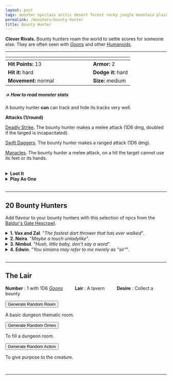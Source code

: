 ```yaml
---
layout: post
tags: monster npcclass arctic desert forest rocky jungle mountain plains swamp city sea astral
permalink: /monsters/bounty-hunter
title: Bounty Hunter
---
```


**Clever Rivals.** Bounty hunters roam the world to settle scores for someone else. They are often seen with _[Goons](/monsters/bandits)_ and other [Humanoids](/list/monsters-humanoid).

---

|  <span style="display: inline-block; width:250px"></span>  |  |
| -------- | --------|
| **Hit Points:** 13 | **Armor:** 2  |
| **Hit it:** hard | **Dodge it:** hard |
| **Movement:** normal      | **Size:** medium

##### <span class="tooltip" data-tooltip="Armor = damage reduction · · · Easy/Normal/Hard = roll above 10/15/20 to beat">→ How to read monster stats</span>

A bounty hunter **can** can track and hide its tracks very well.

**Attacks (1/round)**

<ins>Deadly Strike</ins>. The bounty hunter makes a melee attack (1D6 dmg, doubled if the targed is incapacitated).

<ins>Swift Daggers</ins>. The bounty hunter makes a ranged attack (1D6 dmg).

<ins>Manacles</ins>. The bounty hunter a melee attack, on a hit the target cannot use its feet or its hands.

<br>
<details markdown="1">
<summary style="font-weight: bold;">Loot It</summary>
Each bounty hunter carries two manacles, its armor and weapons, and ... (roll 3 times)
 
1. Nothing
2. Nothing
3. A bounty notice.
4. A flask of strong alcohol.
5. A rope.
6. A purse full of silver coins.
   
</details>
<details markdown="1">
<summary style="font-weight: bold;">Play As One</summary>
The [Fighter](/class/fighter) character class might interest you.
</details>

<br>

---

## **20 Bounty Hunters**

Add flavour to your bounty hunters with this selection of npcs from the [Baldur's Gate Hexcrawl](/2024/12/31/BGHex/).

<details markdown="1">
<summary><b>1. Vax and Zal</b>. "<i>The fastest dart thrower that has ever walked</i>".</summary>
Two cocky rugged men in dirty chain mails and leather caps. Some missing teeth.

**Vax:**

<ins>Halberd Herding.</ins> Vax makes a melee attack with reach (1D8 damage). Hit or not, the target cannot move past him for a turn.

<ins>Potion of Healing (x2).</ins> Vax drinks a potion and heals 1D8 HP.

**Zal:**

<ins>Flurry of Darts.</ins> Zal makes three ranged attacks (1D4) with darts, which is made possible because of his magical bracers.
</details>

<details markdown="1">
<summary><b>2. Neira</b>. "<i>Maybe a touch unladylike</i>".</summary>
A priestress of the hunt. She bears metal claws and a white scarf on her eyes. She **can** see in the dark because of it, but it needs to consume one soul per day.
 
<ins>Spellcasting.</ins> Summon Hounds, Longstrider, Pass Without Trace, Illusory Terrain.

</details>

<details markdown="1">
<summary><b>3. Nimbul</b>. "<i>Hush, little baby, don't say a word</i>".</summary>
Hooded and in studded leather dyed dark green. Camp like an anime villain. His version of mirror mage, which he casts before a fight, creates 3 illusions that can move independently. He wears the Boots of Avoidance, which gives disadvantage on ranged attacks against him.

<ins>Spellcasting.</ins> Sleep, Mirror Image, Misty Step.

</details>

<details markdown="1">
<summary><b>4. Edwin</b>. "<i>You simians may refer to me merely as "sir"</i>".</summary>
An arrogant and very intelligent red wizard. Out of combat, Edwin can summon imps and teleport.
 
Use the [Wizard](/monsters/wizard) stats with the added spell <i>Cloudkill</i>.

</details>

<br>

---

## The Lair

**Number** : 1 with 1D6 _[Goons](/monsters/bandits)_ <span style="display: inline-block; width:30px"></span>
**Lair** : A tavern <span style="display: inline-block; width:30px"></span>
**Desire** : Collect a bounty

<button id="room-btn">Generate Random Room</button>
<p id="RoomResult">A basic dungeon thematic room.</p>

<button id="generate-btn">Generate Random Omen</button>
<p id="RoamResult">To fill a dungeon room.</p>

<button onclick="generateMood()">Generate Random Action</button>
<p id="MoodResult">To give purpose to the creature.</p>
<script src="/scripts/generateMood.js"></script>

<br>

---

 <script src="https://code.jquery.com/jquery-3.6.0.min.js"></script>
<script>
      $(document).ready(function() {
        function generateResult(buttonId, resultId, columnRangeStart, columnRangeEnd) {
          $(buttonId).click(function() {
            var searchValue = "0035"; // Change this to the actual value you need

            $.get("/CSV/Monster - Index.csv", function(data) {
              var rows = data.split("\n").slice(1);
              var matchingRows = rows.filter(function(row) {
                var columns = row.split(",");
                return columns[0] === searchValue;
              });

              var selectedRow = matchingRows[Math.floor(Math.random() * matchingRows.length)];
              var selectedCell = selectedRow.split(",")[Math.floor(Math.random() * (columnRangeEnd - columnRangeStart + 1)) + columnRangeStart];

              $(resultId).html(selectedCell); // Use .html() to insert HTML content
            });
          });
        }

        generateResult("#room-btn", "#RoomResult", 38, 43);
        generateResult("#generate-btn", "#RoamResult", 3, 8);
      });
    </script>
